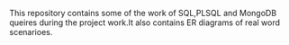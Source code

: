 This repository contains some of the work of SQL,PLSQL and MongoDB queires during the project work.It also contains ER diagrams of real word scenarioes.